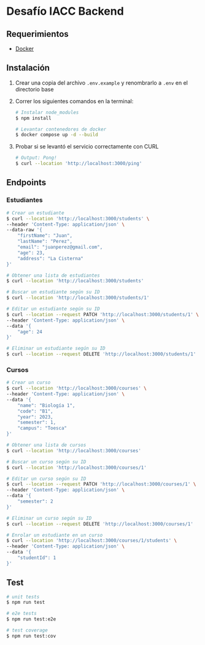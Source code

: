 # Desafío IACC Backend

## Requerimientos

- [Docker](https://www.docker.com/products/docker-desktop/)

## Instalación

1. Crear una copia del archivo `.env.example` y renombrarlo a `.env` en el directorio base

2. Correr los siguientes comandos en la terminal:

    ```bash
    # Instalar node_modules
    $ npm install

    # Levantar contenedores de docker
    $ docker compose up -d --build
    ```

3. Probar si se levantó el servicio correctamente con CURL

    ```bash
    # Output: Pong!
    $ curl --location 'http://localhost:3000/ping'
    ```

## Endpoints

### Estudiantes

```bash
# Crear un estudiante
$ curl --location 'http://localhost:3000/students' \
--header 'Content-Type: application/json' \
--data-raw '{
    "firstName": "Juan",
    "lastName": "Perez",
    "email": "juanperez@gmail.com",
    "age": 23,
    "address": "La Cisterna"
}'

# Obtener una lista de estudiantes
$ curl --location 'http://localhost:3000/students'

# Buscar un estudiante según su ID
$ curl --location 'http://localhost:3000/students/1'

# Editar un estudiante según su ID
$ curl --location --request PATCH 'http://localhost:3000/students/1' \
--header 'Content-Type: application/json' \
--data '{
    "age": 24
}'

# Eliminar un estudiante según su ID
$ curl --location --request DELETE 'http://localhost:3000/students/1'
```

### Cursos

```bash
# Crear un curso
$ curl --location 'http://localhost:3000/courses' \
--header 'Content-Type: application/json' \
--data '{
    "name": "Biología 1",
    "code": "B1",
    "year": 2023,
    "semester": 1,
    "campus": "Toesca"
}'

# Obtener una lista de cursos
$ curl --location 'http://localhost:3000/courses'

# Buscar un curso según su ID
$ curl --location 'http://localhost:3000/courses/1'

# Editar un curso según su ID
$ curl --location --request PATCH 'http://localhost:3000/courses/1' \
--header 'Content-Type: application/json' \
--data '{
    "semester": 2
}'

# Eliminar un curso según su ID
$ curl --location --request DELETE 'http://localhost:3000/courses/1'

# Enrolar un estudiante en un curso
$ curl --location 'http://localhost:3000/courses/1/students' \
--header 'Content-Type: application/json' \
--data '{
    "studentId": 1
}'
```

## Test

```bash
# unit tests
$ npm run test

# e2e tests
$ npm run test:e2e

# test coverage
$ npm run test:cov
```
